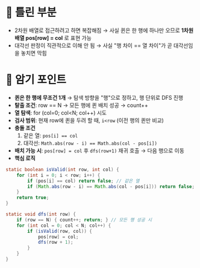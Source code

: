 # 🚨 틀린 부분
- 2차원 배열로 접근하려고 하면 복잡해짐 → 사실 퀸은 한 행에 하나만 오므로 **1차원 배열 pos[row] = col** 로 표현 가능
- 대각선 판정이 직관적으로 이해 안 됨 → 사실 "행 차이 == 열 차이"가 곧 대각선임을 놓치면 막힘

# 📌 암기 포인트
- **퀸은 한 행에 무조건 1개** → 탐색 방향을 "행"으로 정하고, 행 단위로 DFS 진행
- **탈출 조건**: row == N → 모든 행에 퀸 배치 성공 → count++
- **열 탐색**: for (col=0; col<N; col++) 시도
- **검사 범위**: 현재 row에 퀸을 두려 할 때, `i<row` (이전 행의 퀸만 비교)
- **충돌 조건**  
  1. 같은 열: `pos[i] == col`  
  2. 대각선: `Math.abs(row - i) == Math.abs(col - pos[i])`
- **배치 가능 시**: `pos[row] = col` 후 `dfs(row+1)` 재귀 호출 → 다음 행으로 이동
- **핵심 로직**
```java
static boolean isValid(int row, int col) {
    for (int i = 0; i < row; i++) {
        if (pos[i] == col) return false; // 같은 열
        if (Math.abs(row - i) == Math.abs(col - pos[i])) return false; // 대각선
    }
    return true;
}

static void dfs(int row) {
    if (row == N) { count++; return; } // 모든 행 성공 시
    for (int col = 0; col < N; col++) {
        if (isValid(row, col)) {
            pos[row] = col;
            dfs(row + 1);
        }
    }
}

